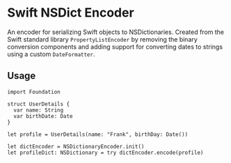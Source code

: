 # Swift NSDict Encoder
An encoder for serializing Swift objects to NSDictionaries. Created from the Swift standard library `PropertyListEncoder` by removing the binary conversion components and adding support for converting dates to strings using a custom `DateFormatter`.

## Usage

```
import Foundation

struct UserDetails {
  var name: String
  var birthDate: Date
}

let profile = UserDetails(name: "Frank", birthDay: Date())

let dictEncoder = NSDictionaryEncoder.init()
let profileDict: NSDictionary = try dictEncoder.encode(profile)
```
